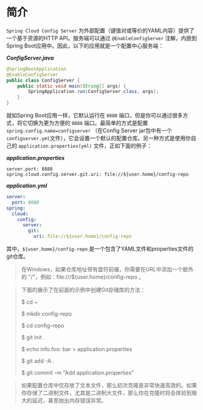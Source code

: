 # 简介

`Spring Cloud Config Server` 为外部配置（键值对或等价的YAML内容）提供了一个基于资源的HTTP API。服务端可以通过 `@EnableConfigServer` 注解，内嵌到Spring Boot应用中。因此，以下的应用就是一个配置中心服务端：  

***ConfigServer.java***  

```java
@SpringBootApplication
@EnableConfigServer
public class ConfigServer {
    public static void main(String[] args) {
        SpringApplication.run(ConfigServer.class, args);
    }
}
```

就如Spring Boot应用一样，它默认运行在 `8080` 端口，但是你可以通过很多方式，将它切换为更为方便的 `8888` 端口。最简单的方式是配置 `spring.config.name=configserver` （在Config Server jar包中有一个 `configserver.yml`文件），它会设置一个默认的配置仓库。另一种方式是使用你自己的 `application.properties(yml)` 文件，正如下面的例子：  

***application.properties***  

```properties
server.port: 8888
spring.cloud.config.server.git.uri: file://${user.home}/config-repo
```

***application.yml***  

```yaml
server:
  port: 8888
spring:
  cloud:
    config:
      server:
        git:
          uri: file://${user.home}/config-repo
```

其中，`${user.home}/config-repo` 是一个包含了YAML文件和properties文件的git仓库。

> 在Windows，如果仓库地址带有盘符前缀，你需要在URL中添加一个额外的 "/"，例如：file:///${user.home}/config-repo 。

> 下面的展示了在前面的示例中创建Git存储库的方法：  
>
> $ cd ~  
>
> $ mkdir config-repo  
>
> $ cd config-repo  
>
> $ git init .  
>
> $ echo info.foo: bar > application.properties  
>
> $ git add -A .  
>
> $ git commit -m "Add application.properties"

> 如果配置仓库中仅存放了文本文件，那么初次克隆是非常快速高效的。如果你存储了二进制文件，尤其是二进制大文件，那么你在克隆时将会体验到极大的延迟，甚至抛出内存错误异常。